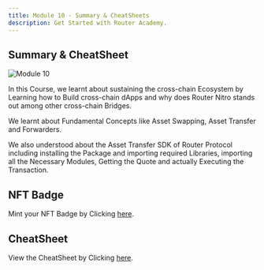 ```yaml
---
title: Module 10 - Summary & CheatSheets
description: Get Started with Router Academy.
---
```


## Summary & CheatSheet

![Module 10](https://github.com/ShivankK26/Router-Academy-Courses/assets/115289871/68e96a1d-f27b-4000-8075-4c05f2432106)

In this Course, we learnt about sustaining the cross-chain Ecosystem by Learning how to Build cross-chain dApps and why does Router Nitro stands out among other cross-chain Bridges.

We learnt about Fundamental Concepts like Asset Swapping, Asset Transfer and Forwarders.

We also understood about the Asset Transfer SDK of Router Protocol including installing the Package and importing required Libraries, importing all the Necessary Modules, Getting the Quote and actually Executing the Transaction.

## NFT Badge

Mint your NFT Badge by Clicking [here](https://router-nitro-expert-nft-badge.vercel.app).

## CheatSheet

View the CheatSheet by Clicking [here](https://drive.google.com/drive/u/2/folders/16qfP5Dz8r03ALD6ZNTWMzxGnE7giSbDL).